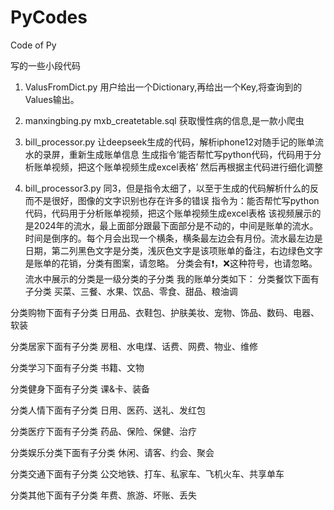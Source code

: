 # PyCodes
Code of Py

写的一些小段代码
1. ValusFromDict.py
用户给出一个Dictionary,再给出一个Key,将查询到的Values输出。

2. manxingbing.py
  mxb_createtable.sql
获取慢性病的信息,是一款小爬虫

3. bill_processor.py
   让deepseek生成的代码，解析iphone12对随手记的账单流水的录屏，重新生成账单信息
生成指令‘能否帮忙写python代码，代码用于分析账单视频，把这个账单视频生成excel表格’
然后再根据主代码进行细化调整

4. bill_processor3.py
   同3，但是指令太细了，以至于生成的代码解析什么的反而不是很好，图像的文字识别也存在许多的错误
   指令为：能否帮忙写python代码，代码用于分析账单视频，把这个账单视频生成excel表格
该视频展示的是2024年的流水，最上面部分跟最下面部分是不动的，中间是账单的流水。
时间是倒序的。每个月会出现一个横条，横条最左边会有月份。流水最左边是日期，第二列黑色文字是分类，浅灰色文字是该项账单的备注，右边绿色文字是账单的花销，分类有图案，请忽略。
分类会有❗️，❌这种符号，也请忽略。流水中展示的分类是一级分类的子分类
我的账单分类如下：
分类餐饮下面有子分类
买菜、三餐、水果、饮品、零食、甜品、粮油调

分类购物下面有子分类
日用品、衣鞋包、护肤美妆、宠物、饰品、数码、电器、软装

分类居家下面有子分类
房租、水电煤、话费、网费、物业、维修

分类学习下面有子分类
书籍、文物

分类健身下面有子分类
课&卡、装备

分类人情下面有子分类
日用、医药、送礼、发红包

分类医疗下面有子分类
药品、保险、保健、治疗

分类娱乐分类下面有子分类
休闲、请客、约会、聚会

分类交通下面有子分类
公交地铁、打车、私家车、飞机火车、共享单车

分类其他下面有子分类
年费、旅游、坏账、丢失
